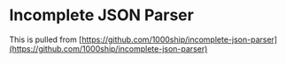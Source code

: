 # Incomplete JSON Parser

This is pulled from [https://github.com/1000ship/incomplete-json-parser](https://github.com/1000ship/incomplete-json-parser)